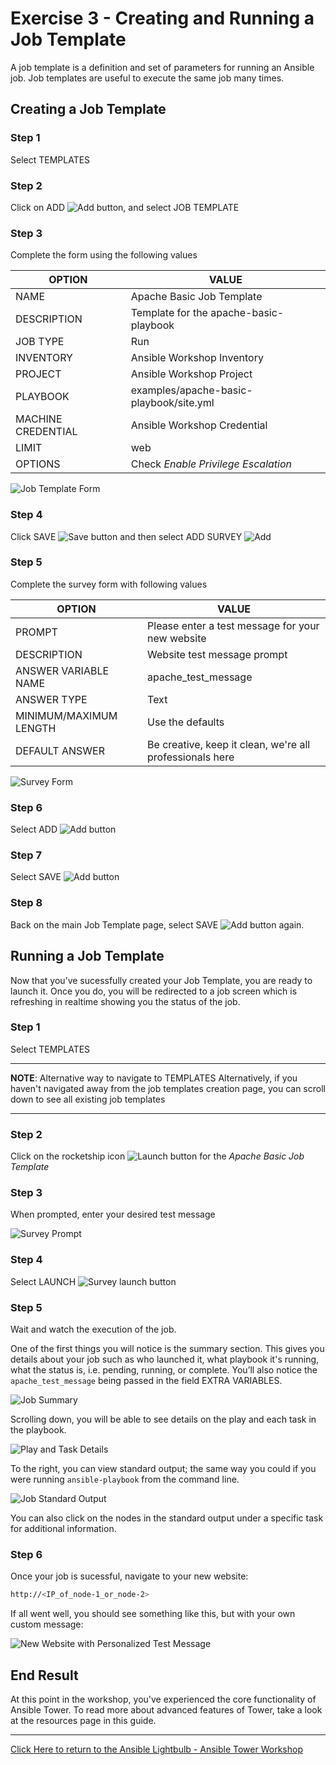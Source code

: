 # Exercise 3 - Creating and Running a Job Template

A job template is a definition and set of parameters for running an Ansible job. Job templates are useful to execute the same job many times.

## Creating a Job Template

### Step 1

Select TEMPLATES

### Step 2

Click on ADD ![Add button](at_add.png), and select JOB TEMPLATE

### Step 3

Complete the form using the following values

|OPTION|VALUE
|------|-----
|NAME |Apache Basic Job Template
|DESCRIPTION|Template for the apache-basic-playbook
|JOB TYPE|Run
|INVENTORY|Ansible Workshop Inventory
|PROJECT|Ansible Workshop Project
|PLAYBOOK|examples/apache-basic-playbook/site.yml
|MACHINE CREDENTIAL|Ansible Workshop Credential
|LIMIT|web
|OPTIONS|Check _Enable Privilege Escalation_

![Job Template Form](at_jt_detail.png)

### Step 4

Click SAVE ![Save button](at_save.png) and then select ADD SURVEY ![Add](at_addsurvey.png)

### Step 5

Complete the survey form with following values

|OPTION|VALUE
|------|-----
|PROMPT|Please enter a test message for your new website
|DESCRIPTION|Website test message prompt
|ANSWER VARIABLE NAME|apache_test_message
|ANSWER TYPE|Text
|MINIMUM/MAXIMUM LENGTH| Use the defaults
|DEFAULT ANSWER| Be creative, keep it clean, we're all professionals here

![Survey Form](at_survey_detail.png)

### Step 6

Select ADD ![Add button](at_add.png)

### Step 7

Select SAVE ![Add button](at_save.png)

### Step 8

Back on the main Job Template page, select SAVE ![Add button](at_save.png) again.

## Running a Job Template

Now that you’ve sucessfully created your Job Template, you are ready to launch it. Once you do, you will be redirected to a job screen which is refreshing in realtime showing you the status of the job.

### Step 1

Select TEMPLATES

---
**NOTE**: Alternative way to navigate to TEMPLATES
Alternatively, if you haven't navigated away from the job templates creation page, you can scroll down to see all existing job templates

---

### Step 2

Click on the rocketship icon ![Launch button](at_launch_icon.png) for the *Apache Basic Job Template*

### Step 3

When prompted, enter your desired test message

![Survey Prompt](at_survey_prompt.png)

### Step 4

Select LAUNCH ![Survey launch button](at_survey_launch.png)

### Step 5

Wait and watch the execution of the job.

One of the first things you will notice is the summary section.  This gives you details about your job such as who launched it, what playbook it's running, what the status is, i.e. pending, running, or complete. You’ll also notice the `apache_test_message` being passed in the field EXTRA VARIABLES.

![Job Summary](at_job_status.png)

Scrolling down, you will be able to see details on the play and each task in the playbook.

![Play and Task Details](at_job_tasklist.png)

To the right, you can view standard output; the same way you could if you were running `ansible-playbook` from the command line.

![Job Standard Output](at_job_stdout.png)

You can also click on the nodes in the standard output under a specific task for additional information.

### Step 6

Once your job is sucessful, navigate to your new website:

```bash
http://<IP_of_node-1_or_node-2>
```

If all went well, you should see something like this, but with your own custom message:

![New Website with Personalized Test Message](at_web_tm.png)

## End Result

At this point in the workshop, you've experienced the core functionality of Ansible Tower. To read more about advanced features of Tower, take a look at the resources page in this guide.

---

[Click Here to return to the Ansible Lightbulb - Ansible Tower Workshop](../README.md)
